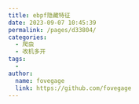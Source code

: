 ```yaml
---
title: ebpf隐藏特征
date: 2023-09-07 10:45:39
permalink: /pages/d33804/
categories:
  - 爬虫
  - 改机多开
tags:
  - 
author: 
  name: fovegage
  link: https://github.com/fovegage
---
```

